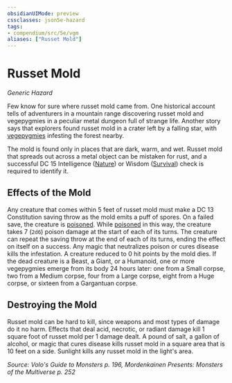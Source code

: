 ```yaml
---
obsidianUIMode: preview
cssclasses: json5e-hazard
tags:
- compendium/src/5e/vgm
aliases: ["Russet Mold"]
---
```

# Russet Mold
*Generic Hazard*  

Few know for sure where russet mold came from. One historical account tells of adventurers in a mountain range discovering russet mold and vegepygmies in a peculiar metal dungeon full of strange life. Another story says that explorers found russet mold in a crater left by a falling star, with [vegepygmies](/Systems/5e/bestiary/plant/vegepygmy-mpmm.md) infesting the forest nearby.

The mold is found only in places that are dark, warm, and wet. Russet mold that spreads out across a metal object can be mistaken for rust, and a successful DC 15 Intelligence ([Nature](/Systems/5e/rules/skills.md#Nature)) or Wisdom ([Survival](/Systems/5e/rules/skills.md#Survival)) check is required to identify it.

## Effects of the Mold

Any creature that comes within 5 feet of russet mold must make a DC 13 Constitution saving throw as the mold emits a puff of spores. On a failed save, the creature is [poisoned](/Systems/5e/rules/conditions.md#poisoned). While [poisoned](/Systems/5e/rules/conditions.md#poisoned) in this way, the creature takes 7 (`2d6`) poison damage at the start of each of its turns. The creature can repeat the saving throw at the end of each of its turns, ending the effect on itself on a success. Any magic that neutralizes poison or cures disease kills the infestation. A creature reduced to 0 hit points by the mold dies. If the dead creature is a Beast, a Giant, or a Humanoid, one or more vegepygmies emerge from its body 24 hours later: one from a Small corpse, two from a Medium corpse, four from a Large corpse, eight from a Huge corpse, or sixteen from a Gargantuan corpse.

## Destroying the Mold

Russet mold can be hard to kill, since weapons and most types of damage do it no harm. Effects that deal acid, necrotic, or radiant damage kill 1 square foot of russet mold per 1 damage dealt. A pound of salt, a gallon of alcohol, or magic that cures disease kills russet mold in a square area that is 10 feet on a side. Sunlight kills any russet mold in the light's area.

*Source: Volo's Guide to Monsters p. 196, Mordenkainen Presents: Monsters of the Multiverse p. 252*